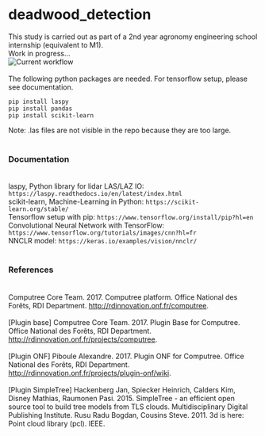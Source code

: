 # deadwood_detection

This study is carried out as part of a 2nd year agronomy engineering school internship (equivalent to M1).<br />
Work in progress...<br />
![Current workflow](https://github.com/manon-col/deadwood_detection/edit/main/workflow.jpg?raw=true) <br /><br />
The following python packages are needed. For tensorflow setup, please see documentation.<br />
```
pip install laspy
pip install pandas
pip install scikit-learn
```
Note: .las files are not visible in the repo because they are too large.<br /><br />

### Documentation<br /><br />

laspy, Python library for lidar LAS/LAZ IO: ``https://laspy.readthedocs.io/en/latest/index.html``<br />
scikit-learn, Machine-Learning in Python: ``https://scikit-learn.org/stable/``<br />
Tensorflow setup with pip: ``https://www.tensorflow.org/install/pip?hl=en``<br />
Convolutional Neural Network with TensorFlow: ``https://www.tensorflow.org/tutorials/images/cnn?hl=fr``<br />
NNCLR model: ``https://keras.io/examples/vision/nnclr/``<br /><br />

### References<br /><br />

Computree Core Team. 2017. Computree platform. Office National des Forêts, RDI Department. 
http://rdinnovation.onf.fr/computree. <br /><br />
[Plugin base]
Computree Core Team. 2017. Plugin Base for Computree. Office National des Forêts, RDI Department. 
http://rdinnovation.onf.fr/projects/computree. <br /><br />
[Plugin ONF]
Piboule Alexandre. 2017. Plugin ONF for Computree. Office National des Forêts, RDI Department. 
http://rdinnovation.onf.fr/projects/plugin-onf/wiki. <br /><br />
[Plugin SimpleTree]
Hackenberg Jan, Spiecker Heinrich, Calders Kim, Disney Mathias, Raumonen Pasi. 2015. SimpleTree - an efficient open source tool to build tree models from TLS clouds. Multidisciplinary Digital Publishing Institute. 
Rusu Radu Bogdan, Cousins Steve. 2011. 3d is here: Point cloud library (pcl). IEEE.
